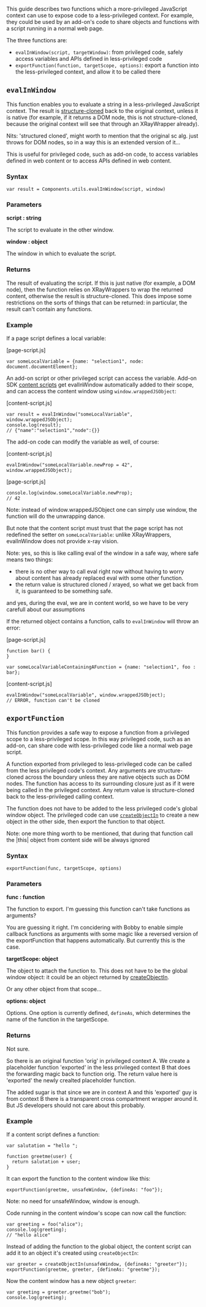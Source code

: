 This guide describes two functions which a more-privileged JavaScript context can use to expose code to a less-privileged context. For example, they could be used by an add-on's code to share objects and functions with a script running in a normal web page.

The three functions are:

* `evalInWindow(script, targetWindow)`: from privileged code, safely access variables and APIs defined in less-privileged code
* `exportFunction(function, targetScope, options)`: export a function into the less-privileged context, and allow it to be called there

## `evalInWindow` ##

This function enables you to evaluate a string in a less-privileged JavaScript context. The result is [structure-cloned](/en-US/docs/Web/Guide/API/DOM/The_structured_clone_algorithm) back to the original context, unless it is native (for example, if it returns a DOM node, this is not structure-cloned, because the original context will see that through an XRayWrapper already).

Nits: 'structured cloned', might worth to mention that the original sc alg. just throws for DOM nodes, so in a way this is an extended version of it...

This is useful for privileged code, such as add-on code, to access variables defined in web content or to access APIs defined in web content.

### Syntax ###

    var result = Components.utils.evalInWindow(script, window)

### Parameters ###

**script : string**

The script to evaluate in the other window.

**window : object**

The window in which to evaluate the script.

### Returns ###

The result of evaluating the script. If this is just native (for example, a DOM node), then the function relies on XRayWrappers to wrap the returned content, otherwise the result is structure-cloned. This does impose some restrictions on the sorts of things that can be returned: in particular, the result can't contain any functions.

### Example ###

If a page script defines a local variable:

[page-script.js]

    var someLocalVariable = {name: "selection1", node: document.documentElement};

An add-on script or other privileged script can access the variable. Add-on SDK [content scripts]() get evalInWindow automatically added to their scope, and can access the content window using `window.wrappedJSObject`:

[content-script.js]

    var result = evalInWindow("someLocalVariable", window.wrappedJSObject);
    console.log(result);
    // {"name":"selection1","node":{}}

The add-on code can modify the variable as well, of course:

[content-script.js]

    evalInWindow("someLocalVariable.newProp = 42", window.wrappedJSObject);

[page-script.js]

    console.log(window.someLocalVariable.newProp);
    // 42

Note: instead of window.wrappedJSObject one can simply use window, the function will do the unwrapping dance.

But note that the content script must trust that the page script has not redefined the setter on `someLocalVariable`: unlike XRayWrappers, evalInWindow does not provide x-ray vision.

Note: yes, so this is like calling eval of the window in a safe way, where safe means two things:
- there is no other way to call eval right now without having to worry about content has already
replaced eval with some other function.
- the return value is structured cloned / xrayed, so what we get back from it, is guaranteed to be
something safe.

and yes, during the eval, we are in content world, so we have to be very carefull about our
assumptions

If the returned object contains a function, calls to `evalInWindow` will throw an error:

[page-script.js]

    function bar() {
    }

    var someLocalVariableContainingAFunction = {name: "selection1", foo : bar};

[content-script.js]

    evalInWindow("someLocalVariable", window.wrappedJSObject);
    // ERROR, function can't be cloned

## `exportFunction` ##

This function provides a safe way to expose a function from a privileged scope to a less-privileged scope. In this way privileged code, such as an add-on, can share code with less-privileged code like a normal web page script.

A function exported from privileged to less-privileged code can be called from the less privileged code's context. Any arguments are structure-cloned across the boundary unless they are native objects such as DOM nodes. The function has access to its surrounding closure just as if it were being called in the privileged context. Any return value is structure-cloned back to the less-privileged calling context.

The function does not have to be added to the less privileged code's global window object. The privileged code can use [`createObjectIn`]() to create a new object in the other side, then export the function to that object.

Note: one more thing worth to be mentioned, that during that function call the |this| object from content side will be always ignored

### Syntax ###

    exportFunction(func, targetScope, options)

### Parameters ###

**func : function**

The function to export. I'm guessing this function can't take functions as arguments?

You are guessing it right. I'm concidering with Bobby to enable simple callback functions as arguments
with some magic like a reversed version of the exportFunction that happens automatically. But currently this is the case.

**targetScope: object**

The object to attach the function to. This does not have to be the global window object: it could be an object returned by [createObjectIn]().

Or any other object from that scope...

**options: object**

Options. One option is currently defined, `defineAs`, which determines the name of the function in the targetScope.

### Returns ###

Not sure.

So there is an original function 'orig' in privileged context A. We create a placeholder function 'exported' in the less privileged context B that does the forwarding magic back to function orig. The return value here is 'exported' the newly crealted placeholder function.

The added sugar is that since we are in context A and this 'exported' guy is from context B there is a transparent cross compartment wrapper around it. But JS developers should not care about this probably.

### Example ###

If a content script defines a function:

    var salutation = "hello ";

    function greetme(user) {
      return salutation + user;
    }

It can export the function to the content window like this:

    exportFunction(greetme, unsafeWindow, {defineAs: "foo"});

Note: no need for unsafeWindow, window is enough.

Code running in the content window's scope can now call the function:

    var greeting = foo("alice");
    console.log(greeting);
    // "hello alice"

Instead of adding the function to the global object, the content script can add it to an object it's created using `createObjectIn`:

    var greeter = createObjectIn(unsafeWindow, {defineAs: "greeter"});
    exportFunction(greetme, greeter, {defineAs: "greetme"});

Now the content window has a new object `greeter`:

    var greeting = greeter.greetme("bob");
    console.log(greeting);
